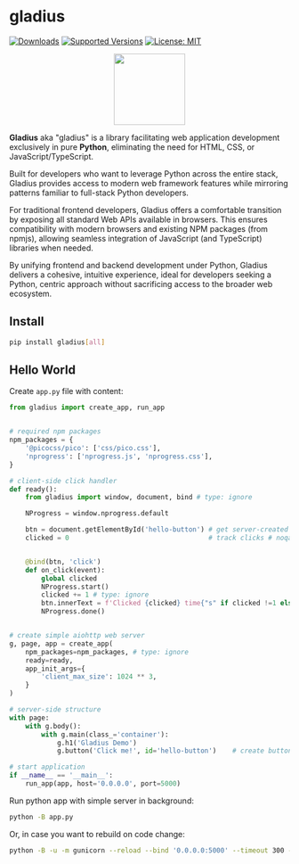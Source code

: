 # gladius

<!--
[![Build][build-image]]()
[![Status][status-image]][pypi-project-url]
[![Stable Version][stable-ver-image]][pypi-project-url]
[![Coverage][coverage-image]]()
[![Python][python-ver-image]][pypi-project-url]
[![License][mit-image]][mit-url]
-->
[![Downloads](https://img.shields.io/pypi/dm/gladius)](https://pypistats.org/packages/gladius)
[![Supported Versions](https://img.shields.io/pypi/pyversions/gladius)](https://pypi.org/project/gladius)
[![License: MIT](https://img.shields.io/badge/license-MIT-blue.svg)](https://opensource.org/licenses/MIT)

<img src="https://github.com/mtasic85/gladius/raw/main/misc/logo/logo-1.png" alt="" style="display: block; margin: auto; width: 128px; height: 128px;" />

**Gladius** aka "gladius" is a library facilitating web application development exclusively in pure **Python**, eliminating the need for HTML, CSS, or JavaScript/TypeScript.

Built for developers who want to leverage Python across the entire stack, Gladius provides access to modern web framework features while mirroring patterns familiar to full-stack Python developers.

For traditional frontend developers, Gladius offers a comfortable transition by exposing all standard Web APIs available in browsers. This ensures compatibility with modern browsers and existing NPM packages (from npmjs), allowing seamless integration of JavaScript (and TypeScript) libraries when needed.

By unifying frontend and backend development under Python, Gladius delivers a cohesive, intuitive experience, ideal for developers seeking a Python, centric approach without sacrificing access to the broader web ecosystem.


## Install
```bash
pip install gladius[all]
```

## Hello World

Create `app.py` file with content:

```python
from gladius import create_app, run_app


# required npm packages
npm_packages = {
    '@picocss/pico': ['css/pico.css'],
    'nprogress': ['nprogress.js', 'nprogress.css'],
}

# client-side click handler
def ready():
    from gladius import window, document, bind # type: ignore

    NProgress = window.nprogress.default

    btn = document.getElementById('hello-button') # get server-created button
    clicked = 0                                   # track clicks # noqa


    @bind(btn, 'click')
    def on_click(event):
        global clicked
        NProgress.start()
        clicked += 1 # type: ignore
        btn.innerText = f'Clicked {clicked} time{"s" if clicked !=1 else ""}!'
        NProgress.done()


# create simple aiohttp web server
g, page, app = create_app(
    npm_packages=npm_packages, # type: ignore
    ready=ready,
    app_init_args={
        'client_max_size': 1024 ** 3,
    }
)

# server-side structure
with page:
    with g.body():
        with g.main(class_='container'):
            g.h1('Gladius Demo')
            g.button('Click me!', id='hello-button')    # create button on server

# start application
if __name__ == '__main__':
    run_app(app, host='0.0.0.0', port=5000)
```

Run python app with simple server in background:

```bash
python -B app.py
```

Or, in case you want to rebuild on code change:

```bash
python -B -u -m gunicorn --reload --bind '0.0.0.0:5000' --timeout 300 --workers 1 --worker-class aiohttp.GunicornWebWorker 'app:app'
```
